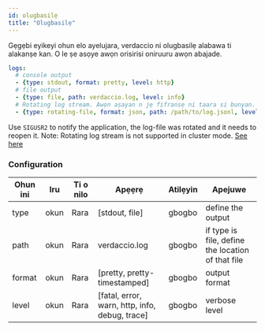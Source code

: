 ```yaml
---
id: olugbasilẹ
title: "Olugbasilẹ"
---
```


Gẹgẹbi eyikeyi ohun elo ayelujara, verdaccio ni olugbasilẹ alabawa ti alakanṣe kan. O le ṣe asọye awọn orisirisi oniruuru awọn abajade.

```yaml
logs:
  # console output
  - {type: stdout, format: pretty, level: http}
  # file output
  - {type: file, path: verdaccio.log, level: info}
  # Rotating log stream. Awọn aṣayan n jẹ fifransẹ ni taara si bunyan. See: https://github.com/trentm/node-bunyan#stream-type-rotating-file
  - {type: rotating-file, format: json, path: /path/to/log.jsonl, level: http, options: {period: 1d}}
```

Use `SIGUSR2` to notify the application, the log-file was rotated and it needs to reopen it. Note: Rotating log stream is not supported in cluster mode. [See here](https://github.com/trentm/node-bunyan#stream-type-rotating-file)

### Configuration

| Ohun ini | Iru  | Ti o nilo | Apẹẹrẹ                                         | Atilẹyin | Apejuwe                                           |
| -------- | ---- | --------- | ---------------------------------------------- | -------- | ------------------------------------------------- |
| type     | okun | Rara      | [stdout, file]                                 | gbogbo   | define the output                                 |
| path     | okun | Rara      | verdaccio.log                                  | gbogbo   | if type is file, define the location of that file |
| format   | okun | Rara      | [pretty, pretty-timestamped]                   | gbogbo   | output format                                     |
| level    | okun | Rara      | [fatal, error, warn, http, info, debug, trace] | gbogbo   | verbose level                                     |